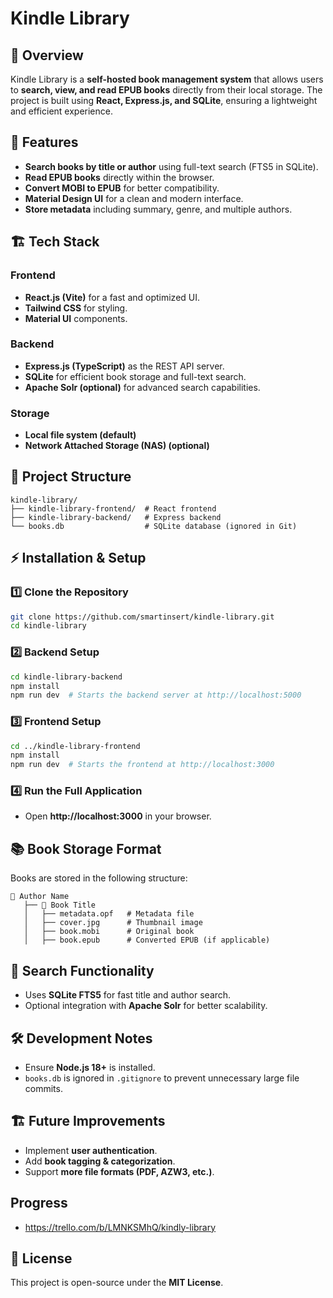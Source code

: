 # Kindle Library

## 📖 Overview
Kindle Library is a **self-hosted book management system** that allows users to **search, view, and read EPUB books** directly from their local storage. The project is built using **React, Express.js, and SQLite**, ensuring a lightweight and efficient experience.

## 🚀 Features
- **Search books by title or author** using full-text search (FTS5 in SQLite).
- **Read EPUB books** directly within the browser.
- **Convert MOBI to EPUB** for better compatibility.
- **Material Design UI** for a clean and modern interface.
- **Store metadata** including summary, genre, and multiple authors.

## 🏗 Tech Stack
### **Frontend**
- **React.js (Vite)** for a fast and optimized UI.
- **Tailwind CSS** for styling.
- **Material UI** components.

### **Backend**
- **Express.js (TypeScript)** as the REST API server.
- **SQLite** for efficient book storage and full-text search.
- **Apache Solr (optional)** for advanced search capabilities.

### **Storage**
- **Local file system (default)**
- **Network Attached Storage (NAS) (optional)**

## 📂 Project Structure
```
kindle-library/
├── kindle-library-frontend/  # React frontend
├── kindle-library-backend/   # Express backend
└── books.db                  # SQLite database (ignored in Git)
```

## ⚡ Installation & Setup
### **1️⃣ Clone the Repository**
```sh
git clone https://github.com/smartinsert/kindle-library.git
cd kindle-library
```

### **2️⃣ Backend Setup**
```sh
cd kindle-library-backend
npm install
npm run dev  # Starts the backend server at http://localhost:5000
```

### **3️⃣ Frontend Setup**
```sh
cd ../kindle-library-frontend
npm install
npm run dev  # Starts the frontend at http://localhost:3000
```

### **4️⃣ Run the Full Application**
- Open **http://localhost:3000** in your browser.

## 📚 Book Storage Format
Books are stored in the following structure:
```
📂 Author Name
   ├── 📂 Book Title
   │   ├── metadata.opf   # Metadata file
   │   ├── cover.jpg      # Thumbnail image
   │   ├── book.mobi      # Original book
   │   ├── book.epub      # Converted EPUB (if applicable)
```

## 🔎 Search Functionality
- Uses **SQLite FTS5** for fast title and author search.
- Optional integration with **Apache Solr** for better scalability.

## 🛠 Development Notes
- Ensure **Node.js 18+** is installed.
- `books.db` is ignored in `.gitignore` to prevent unnecessary large file commits.

## 🏗 Future Improvements
- Implement **user authentication**.
- Add **book tagging & categorization**.
- Support **more file formats (PDF, AZW3, etc.)**.

## Progress
- https://trello.com/b/LMNKSMhQ/kindly-library

## 📜 License
This project is open-source under the **MIT License**.


